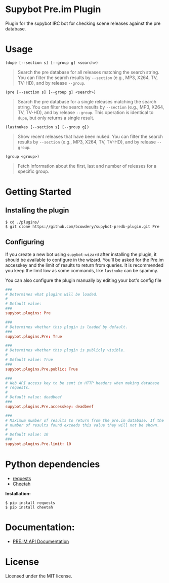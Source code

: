 Supybot Pre.im Plugin
=====================

Plugin for the supybot IRC bot for checking scene releases against the pre database.

# Usage

`(dupe [--section s] [--group g] <search>)`
> Search the pre database for all releases matching the search string. You can filter the search results by `--section` (e.g., MP3, X264, TV, TV-HD), and by release `--group`.

`(pre [--section s] [--group g] <search>)`
> Search the pre database for a single releases matching the search string. You can filter the search results by `--section` (e.g., MP3, X264, TV, TV-HD), and by release `--group`. This operation is identical to `dupe`, but only returns a single result.

`(lastnukes [--section s] [--group g])`
> Show recent releases that have been nuked. You can filter the search results by `--section` (e.g., MP3, X264, TV, TV-HD), and by release `--group`.

`(group <group>)` 
> Fetch information about the first, last and number of releases for a specific group.


# Getting Started

## Installing the plugin

    $ cd ./plugins/
    $ git clone https://github.com/bcowdery/supybot-predb-plugin.git Pre

## Configuring

If you create a new bot using `supybot-wizard` after installing the plugin, it should be available to configure
in the wizard. You'll be asked for the Pre.im accesskey and the limit of results to return from queries. It is recommended you keep the limit low as some commands, like `lastnuke` can be spammy.

You can also configure the plugin manually by editing your bot's config file
```conf
###
# Determines what plugins will be loaded.
#
# Default value:
###
supybot.plugins: Pre

###
# Determines whether this plugin is loaded by default.
###
supybot.plugins.Pre: True

###
# Determines whether this plugin is publicly visible.
#
# Default value: True
###
supybot.plugins.Pre.public: True

###
# Web API access key to be sent in HTTP headers when making database
# requests.
#
# Default value: deadbeef
###
supybot.plugins.Pre.accesskey: deadbeef

###
# Maximum number of results to return from the pre.im database. If the
# number of results found exceeds this value they will not be shown.
#
# Default value: 10
###
supybot.plugins.Pre.limit: 10
```

# Python dependencies

* [requests](http://docs.python-requests.org/)
* [Cheetah](http://www.cheetahtemplate.org/)

**Installation:**
```
$ pip install requests
$ pip install cheetah
```

# Documentation:

* [PRE.iM API Documentation](https://pre.im/doku/index.htm)

# License

Licensed under the MIT license.
